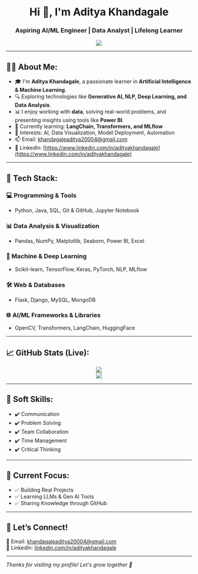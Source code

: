 <h1 align="center">Hi 👋, I'm Aditya Khandagale</h1>
<h3 align="center">Aspiring AI/ML Engineer | Data Analyst | Lifelong Learner</h3>

<p align="center">
  <img src="https://readme-typing-svg.demolab.com?font=Fira+Code&size=20&pause=1000&color=58A6FF&center=true&vCenter=true&width=435&lines=AI%2FML+Enthusiast;Data+Science+Explorer;Always+Learning+Something+New!" />
</p>

---

## 🙋‍♂️ About Me:
- 🎓 I'm **Aditya Khandagale**, a passionate learner in **Artificial Intelligence & Machine Learning**.
- 🔍 Exploring technologies like **Generative AI, NLP, Deep Learning, and Data Analysis**.
- 📊 I enjoy working with **data**, solving real-world problems, and presenting insights using tools like **Power BI**.
- 🌱 Currently learning: **LangChain, Transformers, and MLflow**
- 🧠 Interests: AI, Data Visualization, Model Deployment, Automation
- 📫 Email: [khandagaleaditya20004@gmail.com](mailto:khandagaleaditya20004@gmail.com)
- 🔗 LinkedIn: [https://www.linkedin.com/in/adityakhandagale](https://www.linkedin.com/in/adityakhandagale)

---

## 🚀 Tech Stack:

### 💻 Programming & Tools
- Python, Java, SQL, Git & GitHub, Jupyter Notebook

### 📊 Data Analysis & Visualization
- Pandas, NumPy, Matplotlib, Seaborn, Power BI, Excel

### 🧠 Machine & Deep Learning
- Scikit-learn, TensorFlow, Keras, PyTorch, NLP, MLflow

### 🛠️ Web & Databases
- Flask, Django, MySQL, MongoDB

### 🌐 AI/ML Frameworks & Libraries
- OpenCV, Transformers, LangChain, HuggingFace

---

## 📈 GitHub Stats (Live):
<p align="center">
  <img src="https://github-readme-stats.vercel.app/api?username=adityakhandagale&show_icons=true&theme=radical" />
  <br/>
  <img src="https://github-readme-streak-stats.herokuapp.com/?user=adityakhandagale&theme=highcontrast"/>
</p>

---

## 🧰 Soft Skills:
- ✔️ Communication
- ✔️ Problem Solving
- ✔️ Team Collaboration
- ✔️ Time Management
- ✔️ Critical Thinking

---

## 📌 Current Focus:
- ✅ Building Real Projects
- ✅ Learning LLMs & Gen AI Tools
- ✅ Sharing Knowledge through GitHub

---

## 💬 Let’s Connect!
📧 Email: [khandagaleaditya20004@gmail.com](mailto:khandagaleaditya20004@gmail.com)  
🔗 LinkedIn: [linkedin.com/in/adityakhandagale](https://www.linkedin.com/in/adityakhandagale)

---

_Thanks for visiting my profile! Let's grow together 🚀_
